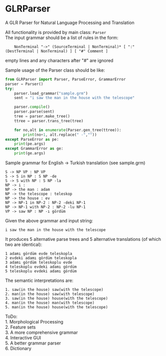 # GLRParser
A GLR Parser for Natural Language Processing and Translation  

All functionality is provided by main class: `Parser`  
The input grammar should be a list of rules in the form:  
```
    NonTerminal "->" (SourceTerminal | NonTerminal)* [ ":" (DestTerminal | NonTerminal) ] [ "#" Comment ]
```
empty lines and any characters after "#" are ignored 

Sample usage of the Parser class should be like:

```python
from GLRParser import Parser, ParseError, GrammarError
parser = Parser()
try:
    parser.load_grammar("sample.grm")
    sent = "i saw the man in the house with the telescope"

    parser.compile()
    parser.parse(sent)
    tree = parser.make_tree()
    ttree = parser.trans_tree(tree)

    for no,alt in enumerate(Parser.gen_tree(ttree)):
        print(no+1, alt.replace(" -",""))
except ParseError as pe:
    print(pe.args)
except GrammarError as ge:
    print(ge.args)
```

Sample grammar for English -> Turkish translation (see sample.grm) 
```
S -> NP VP : NP VP  
S -> S in NP : S NP -de  
S -> S with NP : S NP -la  
NP -> i :   
NP -> the man : adam  
NP -> the telescope : teleskop  
NP -> the house : ev  
NP -> NP-1 in NP-2 : NP-2 -deki NP-1  
NP -> NP-1 with NP-2 : NP-2 -lu NP-1  
VP -> saw NP : NP -ı gördüm  
```

Given the above grammar and input string:
```
i saw the man in the house with the telescope
```

It produces 5 alternative parse trees and 5 alternative translations (of which two are identical):
```
1 adamı gördüm evde teleskopla
2 evdeki adamı gördüm teleskopla
3 adamı gördüm teleskoplu evde
4 teleskoplu evdeki adamı gördüm
5 teleskoplu evdeki adamı gördüm
```
The semantic interpretations are:
```
1. saw(in the house) saw(with the telescope)
2. man(in the house) saw(with telescope) 
3. saw(in the house) house(with the telescope)
4. man(in the house) man(with telescope)
5. man(in the house) house(with the telescope)
```    
ToDo:  
    1. Morphological Processing  
    2. Feature sets  
    3. A more comprehensive grammar  
    4. Interactive GUI  
    5. A better grammar parser  
    6. Dictionary  
